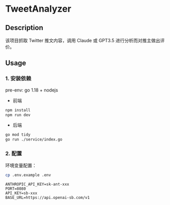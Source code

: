# TweetAnalyzer

## Description

该项目抓取 Twitter 推文内容，调用 Claude 或 GPT3.5 进行分析而对推主做出评价。

## Usage

### 1. 安装依赖

pre-env: go 1.18 + nodejs

- 前端

```bash
npm install
npm run dev
```

- 后端

```bash
go mod tidy
go run ./service/index.go
```

### 2. 配置

环境变量配置：

```bash
cp .env.example .env
```

```text
ANTHROPIC_API_KEY=sk-ant-xxx
PORT=8080
API_KEY=sb-xxx
BASE_URL=https://api.openai-sb.com/v1
```
